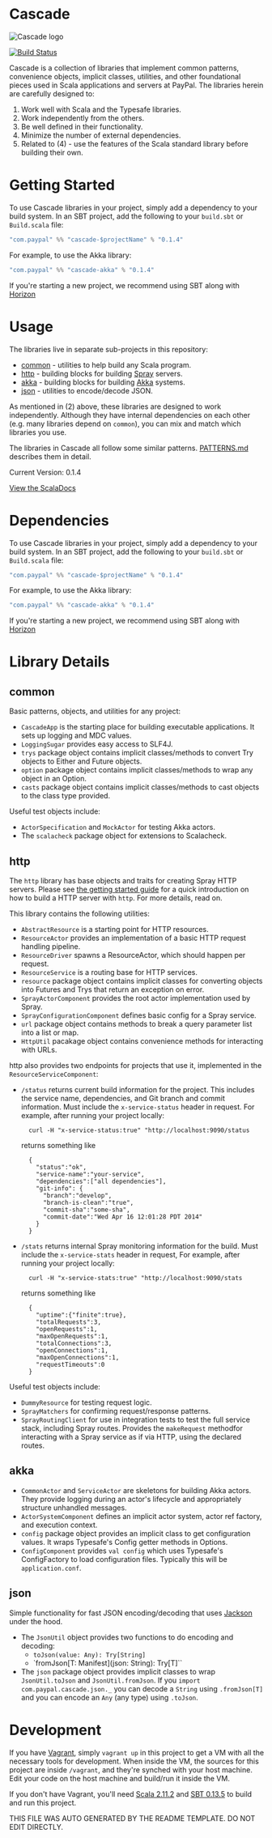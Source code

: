 # Cascade

![Cascade logo](doc/cascade.png)

[![Build Status](https://travis-ci.org/paypal/cascade.png?branch=develop)](https://travis-ci.org/paypal/cascade)

Cascade is a collection of libraries that implement common patterns,
convenience objects, implicit classes, utilities, and other foundational pieces
used in Scala applications and servers at PayPal. The libraries herein are
carefully designed to:

1. Work well with Scala and the Typesafe libraries.
2. Work independently from the others.
3. Be well defined in their functionality.
4. Minimize the number of external dependencies.
5. Related to (4) - use the features of the Scala standard library before
building their own.

# Getting Started

To use Cascade libraries in your project, simply add a dependency to your
build system. In an SBT project, add the following to your `build.sbt` or
`Build.scala` file:

```scala
"com.paypal" %% "cascade-$projectName" % "0.1.4"
```

For example, to use the Akka library:

```scala
"com.paypal" %% "cascade-akka" % "0.1.4"
```

If you're starting a new project, we recommend using SBT along with
[Horizon](https://github.com/paypal/horizon)

# Usage

The libraries live in separate sub-projects in this repository:

* [common](common/) - utilities to help build any Scala program.
* [http](http/) - building blocks for building [Spray](http://spray.io) servers.
* [akka](akka/) - building blocks for building [Akka](http://akka.io) systems.
* [json](json/) - utilities to encode/decode JSON.

As mentioned in (2) above, these libraries are designed to work independently.
Although they have internal dependencies on each other (e.g. many libraries
depend on `common`), you can mix and match which libraries you use.

The libraries in Cascade all follow some similar patterns.
[PATTERNS.md](doc/PATTERNS.md) describes them in detail.

Current Version: 0.1.4

[View the ScalaDocs](https://paypal.github.io/Cascade/api/0.1.4/index.html#com.paypal.cascade.package)

# Dependencies

To use Cascade libraries in your project, simply add a dependency to your
build system. In an SBT project, add the following to your `build.sbt` or
`Build.scala` file:

```scala
"com.paypal" %% "cascade-$projectName" % "0.1.4"
```

For example, to use the Akka library:

```scala
"com.paypal" %% "cascade-akka" % "0.1.4"
```

If you're starting a new project, we recommend using SBT along with
[Horizon](https://github.com/paypal/horizon)

# Library Details

## common

Basic patterns, objects, and utilities for any project:

- `CascadeApp` is the starting place for building executable applications. It sets up logging and MDC values.
- `LoggingSugar` provides easy access to SLF4J.
- `trys` package object contains implicit classes/methods to convert Try objects to Either and Future objects.
- `option` package object contains implicit classes/methods to wrap any object in an Option.
- `casts` package object contains implicit classes/methods to cast objects to the class type provided.

Useful test objects include:

- `ActorSpecification` and `MockActor` for testing Akka actors.
- The `scalacheck` package object for extensions to Scalacheck.

## http

The `http` library has base objects and traits for creating Spray HTTP servers.
Please see [the getting started guide](doc/HTTP_RESOURCE.md) for a quick
introduction on how to build a HTTP server with `http`. For more details, read
on.

This library contains the following utilities:

- `AbstractResource` is a starting point for HTTP resources.
- `ResourceActor` provides an implementation of a basic HTTP request handling pipeline.
- `ResourceDriver` spawns a ResourceActor, which should happen per request.
- `ResourceService` is a routing base for HTTP services.
- `resource` package object contains implicit classes for converting objects into Futures and Trys that return an exception on error.
- `SprayActorComponent` provides the root actor implementation used by Spray.
- `SprayConfigurationComponent` defines basic config for a Spray service.
- `url` package object contains methods to break a query parameter list into a list or map.
- `HttpUtil` pacakage object contains convenience methods for interacting with URLs.

http also provides two endpoints for projects that use it, implemented in the `ResourceServiceComponent`:

- `/status` returns current build information for the project. This includes the service name, dependencies, and Git branch and commit information.
  Must include the `x-service-status` header in request. For example, after running your project locally:

        curl -H "x-service-status:true" "http://localhost:9090/status

  returns something like

        {
          "status":"ok",
          "service-name":"your-service",
          "dependencies":["all dependencies"],
          "git-info": {
            "branch":"develop",
            "branch-is-clean":"true",
            "commit-sha":"some-sha",
            "commit-date":"Wed Apr 16 12:01:28 PDT 2014"
          }
        }

- `/stats` returns internal Spray monitoring information for the build.
  Must include the `x-service-stats` header in request, For example, after running your project locally:

        curl -H "x-service-stats:true" "http://localhost:9090/stats

  returns something like

        {
          "uptime":{"finite":true},
          "totalRequests":3,
          "openRequests":1,
          "maxOpenRequests":1,
          "totalConnections":3,
          "openConnections":1,
          "maxOpenConnections":1,
          "requestTimeouts":0
        }

Useful test objects include:

- `DummyResource` for testing request logic.
- `SprayMatchers` for confirming request/response patterns.
- `SprayRoutingClient` for use in integration tests to test the full service stack, including Spray routes.
  Provides the `makeRequest` methodfor interacting with a Spray service as if via HTTP, using the declared routes.

## akka

- `CommonActor` and `ServiceActor` are skeletons for building Akka actors. They provide logging during an actor's
  lifecycle and appropriately structure unhandled messages.
- `ActorSystemComponent` defines an implicit actor system, actor ref factory, and execution context.
- `config` package object provides an implicit class to get configuration values. It wraps Typesafe's Config getter
    methods in Options.
- `ConfigComponent` provides `val config` which uses Typesafe's ConfigFactory to load configuration files. Typically this
  will be `application.conf`.

## json

Simple functionality for fast JSON encoding/decoding that uses [Jackson](https://github.com/FasterXML/jackson)
under the hood.

- The `JsonUtil` object provides two functions to do encoding and decoding:
    - `toJson(value: Any): Try[String]`
    - `fromJson[T: Manifest](json: String): Try[T]``
- The `json` package object provides implicit classes to wrap `JsonUtil.toJson`
and `JsonUtil.fromJson`. If you `import com.paypal.cascade.json._` you can
decode a `String` using `.fromJson[T]` and you can encode an `Any`
(any type) using `.toJson`.


# Development

If you have [Vagrant](http://vagrantup.com), simply `vagrant up` in this project to get a VM with all the necessary
tools for development. When inside the VM, the sources for this project are inside `/vagrant`, and they're
synched with your host machine. Edit your code on the host machine and build/run it inside the VM.

If you don't have Vagrant, you'll need [Scala 2.11.2](http://scala-lang.org/download/) and
[SBT 0.13.5](http://www.scala-sbt.org/download.html) to build and run this project.

THIS FILE WAS AUTO GENERATED BY THE README TEMPLATE. DO NOT EDIT DIRECTLY.
